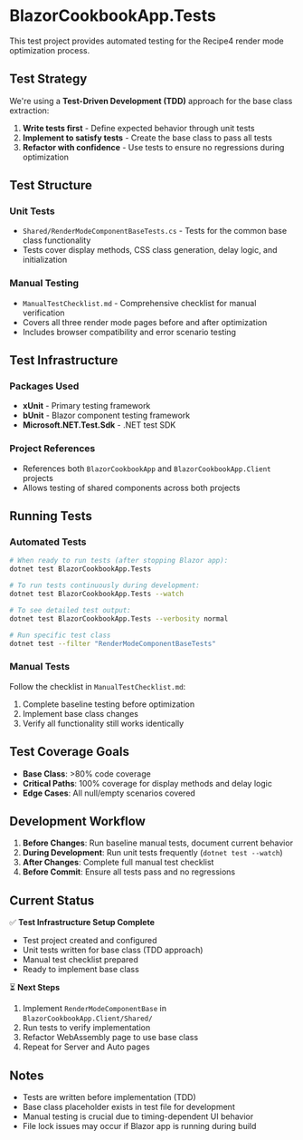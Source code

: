 # BlazorCookbookApp.Tests

This test project provides automated testing for the Recipe4 render mode
optimization process.

## Test Strategy

We're using a **Test-Driven Development (TDD)** approach for the base class extraction:

1. **Write tests first** - Define expected behavior through unit tests
2. **Implement to satisfy tests** - Create the base class to pass all tests
3. **Refactor with confidence** - Use tests to ensure no regressions during optimization

## Test Structure

### Unit Tests

- `Shared/RenderModeComponentBaseTests.cs` - Tests for the common base class functionality
- Tests cover display methods, CSS class generation, delay logic, and initialization

### Manual Testing

- `ManualTestChecklist.md` - Comprehensive checklist for manual verification
- Covers all three render mode pages before and after optimization
- Includes browser compatibility and error scenario testing

## Test Infrastructure

### Packages Used

- **xUnit** - Primary testing framework
- **bUnit** - Blazor component testing framework
- **Microsoft.NET.Test.Sdk** - .NET test SDK

### Project References

- References both `BlazorCookbookApp` and `BlazorCookbookApp.Client` projects
- Allows testing of shared components across both projects

## Running Tests

### Automated Tests

```bash
# When ready to run tests (after stopping Blazor app):
dotnet test BlazorCookbookApp.Tests

# To run tests continuously during development:
dotnet test BlazorCookbookApp.Tests --watch

# To see detailed test output:
dotnet test BlazorCookbookApp.Tests --verbosity normal

# Run specific test class
dotnet test --filter "RenderModeComponentBaseTests"
```

### Manual Tests

Follow the checklist in `ManualTestChecklist.md`:

1. Complete baseline testing before optimization
2. Implement base class changes
3. Verify all functionality still works identically

## Test Coverage Goals

- **Base Class**: >80% code coverage
- **Critical Paths**: 100% coverage for display methods and delay logic
- **Edge Cases**: All null/empty scenarios covered

## Development Workflow

1. **Before Changes**: Run baseline manual tests, document current behavior
2. **During Development**: Run unit tests frequently (`dotnet test --watch`)
3. **After Changes**: Complete full manual test checklist
4. **Before Commit**: Ensure all tests pass and no regressions

## Current Status

✅ **Test Infrastructure Setup Complete**

- Test project created and configured
- Unit tests written for base class (TDD approach)
- Manual test checklist prepared
- Ready to implement base class

⏳ **Next Steps**

1. Implement `RenderModeComponentBase` in `BlazorCookbookApp.Client/Shared/`
2. Run tests to verify implementation
3. Refactor WebAssembly page to use base class
4. Repeat for Server and Auto pages

## Notes

- Tests are written before implementation (TDD)
- Base class placeholder exists in test file for development
- Manual testing is crucial due to timing-dependent UI behavior
- File lock issues may occur if Blazor app is running during build
